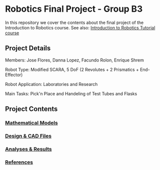 # Robotics Final Project - Group B3
In this repository we cover the contents about the final project of the Introduction to Robotics course. See also: [Introduction to Robotics Tutorial course](https://github.com/EnriqueShrem/B3-RoboticsLab.)

## Project Details

Members: Jose Flores, Danna Lopez, Facundo Rolon, Enrique Shrem


Robot Type: Modified SCARA, 5 DoF (2 Revolutes + 2 Prismatics + End-Effector)


Robot Application: Laboratories and Research


Main Tasks: Pick'n Place and Handeling of Test Tubes and Flasks


## Project Contents
### [Mathematical Models](Mathematical%20Models)
### [Design & CAD Files](Design%20&%20CAD%20Files)
### [Analyses & Results](Analyses%20&%20Results)
### [References](References.md)
